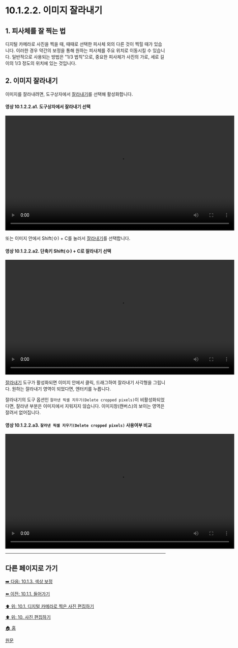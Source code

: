 # 10.1.2.2. 이미지 잘라내기
## 1. 피사체를 잘 찍는 법
디지털 카메라로 사진을 찍을 때, 때때로 선택한 피사체 외의 다른 것이 찍힐 때가 있습니다. 이러한 경우 약간의 보정을 통해 원하는 피사체를 주요 위치로 이동시킬 수 있습니다. 일반적으로 사용되는 방법은 "1/3 법칙"으로, 중요한 피사체가 사진의 가로, 세로 길이의 1/3 정도의 위치에 있는 것입니다.

## 2. 이미지 잘라내기
이미지를 잘라내려면, 도구상자에서 [잘라내기](./14-04-04-crop.md)를 선택해 활성화합니다. 

#### 영상 10.1.2.2.a1. 도구상자에서 잘라내기 선택
<video controls="controls" width="720" src="https://github.com/wonder13662/gimp/assets/15767104/db06a431-b124-4326-9f74-cb28dadebe11"></video>

또는 이미지 안에서 Shift(⇧) + C를 눌러서 [잘라내기](./14-04-04-crop.md)를 선택합니다.

#### 영상 10.1.2.2.a2. 단축키 Shift(⇧) + C로 잘라내기 선택
<video controls="controls" width="720" src="https://github.com/wonder13662/gimp/assets/15767104/5e8906df-6e39-4a9d-9af1-59665b346255"></video>

[잘라내기](./14-04-04-crop.md) 도구가 활성화되면 이미지 안에서 클릭, 드래그하여 잘라내기 사각형을 그립니다. 원하는 잘라내기 영역이 되었다면, 엔터키를 누릅니다.

잘라내기의 도구 옵션인 `잘라낸 픽셀 지우기(Delete cropped pixels)`이 비활성화되었다면, 잘라낸 부분은 이미지에서 지워지지 않습니다. 이미지창(캔버스)의 보이는 영역은 잘려서 없어집니다.

#### 영상 10.1.2.2.a3. `잘라낸 픽셀 지우기(Delete cropped pixels)` 사용여부 비교
<video controls="controls" width="720" src="https://github.com/wonder13662/gimp/assets/15767104/9400d3fb-45e5-4332-8b9d-f4ce9e920035"></video>

***

## 다른 페이지로 가기

[➡️ 다음: 10.1.3. 색상 보정](./10-01-working-with-digital-camera-photosx-03-improving_colors.md)

[⬅️ 이전: 10.1.1. 들어가기](./10-01-working-with-digital-camera-photosx-01-introduction.md)

[⬆️ 위: 10.1. 디지털 카메라로 찍은 사진 편집하기](./10-01-working-with-digital-camera-photos.md)

[⬆️ 위: 10. 사진 편집하기](./10-00-enhancing-photographs.md)

[🏠 홈](./00-home.md)

[원문](https://docs.gimp.org/2.10/ko/gimp-imaging-photos.html#gimp-using-photography-improving)
